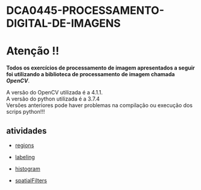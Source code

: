 # DCA0445-PROCESSAMENTO-DIGITAL-DE-IMAGENS

# Atenção !!
__Todos os exercícios de processamento de imagem apresentados a seguir foi utilizando a biblioteca de processamento__
__de imagem chamada__ _**OpenCV**_.  

A versão do OpenCV utilizada é a  4.1.1.  
A versão do python utilizada é a  3.7.4  
Versões anteriores pode haver problemas na compilação ou execução dos scrips python!!! 


## atividades  

- [regions](regions)

- [labeling](labeling)

- [histogram](histogram)

- [spatialFilters](spatialFilters)
